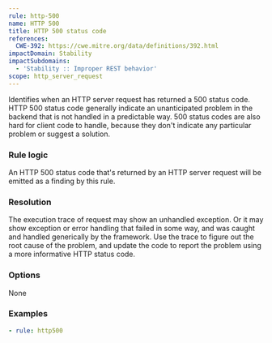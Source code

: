 ```yaml
---
rule: http-500
name: HTTP 500
title: HTTP 500 status code
references:
  CWE-392: https://cwe.mitre.org/data/definitions/392.html
impactDomain: Stability
impactSubdomains:
  - 'Stability :: Improper REST behavior'
scope: http_server_request
---
```


Identifies when an HTTP server request has returned a 500 status code. HTTP 500 status code
generally indicate an unanticipated problem in the backend that is not handled in a predictable way.
500 status codes are also hard for client code to handle, because they don't indicate any particular
problem or suggest a solution.

### Rule logic

An HTTP 500 status code that's returned by an HTTP server request will be emitted as a finding by
this rule.

### Resolution

The execution trace of request may show an unhandled exception. Or it may show exception or error
handling that failed in some way, and was caught and handled generically by the framework. Use the
trace to figure out the root cause of the problem, and update the code to report the problem using a
more informative HTTP status code.

### Options

None

### Examples

```yaml
- rule: http500
```
